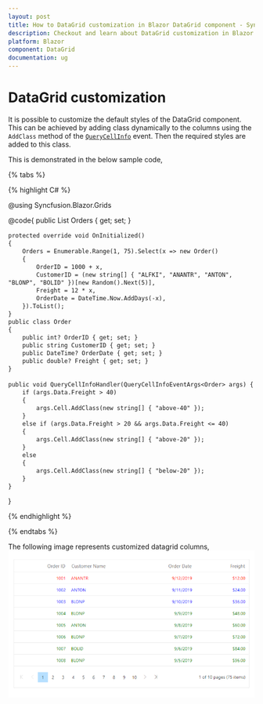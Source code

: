 ```yaml
---
layout: post
title: How to DataGrid customization in Blazor DataGrid component - Syncfusion
description: Checkout and learn about DataGrid customization in Blazor DataGrid component of Syncfusion, and more details
platform: Blazor
component: DataGrid
documentation: ug
---
```


# DataGrid customization

It is possible to customize the default styles of the DataGrid component. This can be achieved by adding class dynamically to the columns using the `AddClass` method of the [`QueryCellInfo`](https://help.syncfusion.com/cr/blazor/Syncfusion.Blazor.Charts.ChartSeries.html#Syncfusion_Blazor_Charts_ChartSeries_DashArray) event. Then the required styles are added to this class.

This is demonstrated in the below sample code,

{% tabs %}

{% highlight C# %}

@using Syncfusion.Blazor.Grids

<SfGrid DataSource="@Orders" AllowPaging="true">
    <GridEvents QueryCellInfo="QueryCellInfoHandler" TValue="Order"></GridEvents>
    <GridPageSettings PageSize="8"></GridPageSettings>
    <GridColumns>
        <GridColumn Field=@nameof(Order.OrderID) HeaderText="Order ID" TextAlign="TextAlign.Right" Width="120"></GridColumn>
        <GridColumn Field=@nameof(Order.CustomerID) HeaderText="Customer Name" Width="150"></GridColumn>
        <GridColumn Field=@nameof(Order.OrderDate) HeaderText=" Order Date" Format="d" Type=ColumnType.Date TextAlign="TextAlign.Right" Width="130"></GridColumn>
        <GridColumn Field=@nameof(Order.Freight) HeaderText="Freight" Format="C2" TextAlign="TextAlign.Right" Width="120"></GridColumn>
    </GridColumns>
</SfGrid>

<style>
    .e-grid .e-gridcontent .e-rowcell.above-40 {
        color: green;
    }

    .e-grid .e-gridcontent .e-rowcell.above-20 {
        color: blue;
    }

    .e-grid .e-gridcontent .e-rowcell.below-20 {
        color: red;
    }
</style>

@code{
    public List<Order> Orders { get; set; }

    protected override void OnInitialized()
    {
        Orders = Enumerable.Range(1, 75).Select(x => new Order()
        {
            OrderID = 1000 + x,
            CustomerID = (new string[] { "ALFKI", "ANANTR", "ANTON", "BLONP", "BOLID" })[new Random().Next(5)],
            Freight = 12 * x,
            OrderDate = DateTime.Now.AddDays(-x),
        }).ToList();
    }
    public class Order
    {
        public int? OrderID { get; set; }
        public string CustomerID { get; set; }
        public DateTime? OrderDate { get; set; }
        public double? Freight { get; set; }
    }

    public void QueryCellInfoHandler(QueryCellInfoEventArgs<Order> args) {
        if (args.Data.Freight > 40)
        {
            args.Cell.AddClass(new string[] { "above-40" });
        }
        else if (args.Data.Freight > 20 && args.Data.Freight <= 40)
        {
            args.Cell.AddClass(new string[] { "above-20" });
        }
        else
        {
            args.Cell.AddClass(new string[] { "below-20" });
        }
    }
}

{% endhighlight %}

{% endtabs  %}

<!-- You can also apply style directly to the DataGrid using the `SetAttribute` method in the [`QueryCellInfo`](https://help.syncfusion.com/cr/blazor/Syncfusion.Blazor.Charts.ChartSeries.html#Syncfusion_Blazor_Charts_ChartSeries_DashArray) event. But, this will override the default styles of the grid.

This is demonstrated in the below sample code,

{% tabs %}

{% highlight C# %}

@using Syncfusion.Blazor.Grids

<SfGrid DataSource="@Orders" AllowPaging="true">
    <GridEvents QueryCellInfo="QueryCellInfoHandler" TValue="Order"></GridEvents>
    <GridPageSettings PageSize="8"></GridPageSettings>
    <GridColumns>
        <GridColumn Field=@nameof(Order.OrderID) HeaderText="Order ID" TextAlign="TextAlign.Right" Width="120"></GridColumn>
        <GridColumn Field=@nameof(Order.CustomerID) HeaderText="Customer Name" TextAlign="TextAlign.Right" Width="120"></GridColumn>
        <GridColumn Field=@nameof(Order.OrderDate) HeaderText=" Order Date" Format="d" Type=ColumnType.Date TextAlign="TextAlign.Right" Width="120"></GridColumn>
        <GridColumn Field=@nameof(Order.Freight) HeaderText="Freight" Format="C2" TextAlign="TextAlign.Right" Width="120"></GridColumn>
    </GridColumns>
</SfGrid>

@code{
    public List<Order> Orders { get; set; }

    protected override void OnInitialized()
    {
        Orders = Enumerable.Range(1, 75).Select(x => new Order()
        {
            OrderID = 1000 + x,
            CustomerID = (new string[] { "ALFKI", "ANANTR", "ANTON", "BLONP", "BOLID" })[new Random().Next(5)],
            Freight = 12 * x,
            OrderDate = DateTime.Now.AddDays(-x),
        }).ToList();
    }
    public class Order
    {
        public int? OrderID { get; set; }
        public string CustomerID { get; set; }
        public DateTime? OrderDate { get; set; }
        public double? Freight { get; set; }
    }

    public void QueryCellInfoHandler(QueryCellInfoEventArgs<Order> args) {
        if (args.Data.Freight > 40)
        {
            args.Cell.SetAttribute("style", "color:green; text-align: right");
        }
        else if (args.Data.Freight > 20 && args.Data.Freight <= 40)
        {
            args.Cell.SetAttribute("style", "color:blue; text-align: right");
        }
        else
        {
            args.Cell.SetAttribute("style", "color:red; text-align: right");
        }
    }
}

{% endhighlight %}

{% endtabs  %} -->

The following image represents customized datagrid columns,
![`Grid Customization`](../images/grid-customization.png)